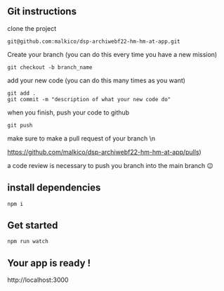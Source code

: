 ## Git instructions

clone the project
```
git@github.com:malkico/dsp-archiwebf22-hm-hm-at-app.git
```

Create your branch (you can do this every time you have a new mission)
```
git checkout -b branch_name
```

add your new code (you can do this many times as you want)
```
git add .
git commit -m "description of what your new code do"
```

when you finish, push your code to github
```
git push
```

make sure to make a pull request of your branch \n

https://github.com/malkico/dsp-archiwebf22-hm-hm-at-app/pulls)


a code review is necessary to push you branch into the main branch 😉

## install dependencies
```
npm i
```

## Get started
```
npm run watch
```

## Your app is ready !
http://localhost:3000

